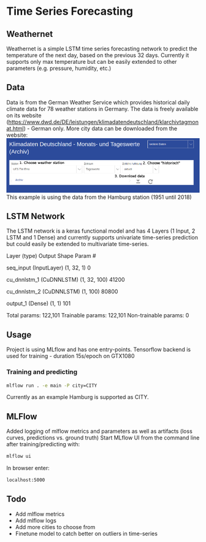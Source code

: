 # Time Series Forecasting
## Weathernet

Weathernet is a simple LSTM time series forecasting network to predict the temperature of the next day, based on the previous 32 days. Currently it supports only max temperature but can be easily extended to other parameters (e.g. pressure, humidity, etc.)

## Data

Data is from the German Weather Service which provides historical daily climate data for 78 weather stations in Germany. The data is freely available on its website (https://www.dwd.de/DE/leistungen/klimadatendeutschland/klarchivtagmonat.html) - German only. More city data can be downloaded from the website:
![](DWD/DWD_Data_Download.jpg)
This example is using the data from the Hamburg station (1951 until 2018)

## LSTM Network

The LSTM network is a keras functional model and has 4 Layers (1 Input, 2 LSTM and 1 Dense) and currently supports univariate time-series prediction but could easily be extended to multivariate time-series. 


Layer (type)                 Output Shape              Param #

seq_input (InputLayer)       (1, 32, 1)                0 

cu_dnnlstm_1 (CuDNNLSTM)     (1, 32, 100)              41200

cu_dnnlstm_2 (CuDNNLSTM)     (1, 100)                  80800

output_1 (Dense)             (1, 1)                    101

Total params: 122,101
Trainable params: 122,101
Non-trainable params: 0


## Usage

Project is using MLflow and has one entry-points. 
Tensorflow backend is used for training - duration 15s/epoch on GTX1080

### Training and predicting
```bash
mlflow run . -e main -P city=CITY
```

Currently as an example Hamburg is supported as CITY.

## MLFlow

Added logging of mlflow metrics and parameters as well as artifacts (loss curves, predictions vs. ground truth)
Start MLflow UI from the command line after training/predicting with: 
```bash
mlflow ui
```
In browser enter:
```bash
localhost:5000
``` 

## Todo
- Add mlflow metrics
- Add mlflow logs
- Add more cities to choose from
- Finetune model to catch better on outliers in time-series




